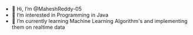 - 👋 Hi, I’m @MaheshReddy-05
- 👀 I’m interested in Programming in Java
- 🌱 I’m currently learning Machine Learning Algorithm's and implementing them on realtime data
<!-- - 💞️ I’m looking to collaborate on  -->
<!-- - 📫 How to reach me ... -->

<!---
MaheshReddy-05/MaheshReddy-05 is a ✨ special ✨ repository because its `README.md` (this file) appears on your GitHub profile.
You can click the Preview link to take a look at your changes.
--->
